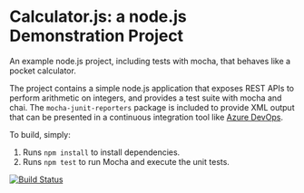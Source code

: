 Calculator.js: a node.js Demonstration Project
==============================================
An example node.js project, including tests with mocha, that behaves like
a pocket calculator.

The project contains a simple node.js application that exposes REST APIs
to perform arithmetic on integers, and provides a test suite with mocha
and chai.  The `mocha-junit-reporters` package is included to provide XML
output that can be presented in a continuous integration tool like
[Azure DevOps](https://azure.com/devops).

To build, simply:

1. Runs `npm install` to install dependencies.
2. Runs `npm test` to run Mocha and execute the unit tests.

[![Build Status](https://dev.azure.com/vilemo/Agile%20Planning%20and%20Portfolio%20Management%20with%20Azure%20Boads/_apis/build/status/Vincent-lm-formation.calculator?branchName=master)](https://dev.azure.com/vilemo/Agile%20Planning%20and%20Portfolio%20Management%20with%20Azure%20Boads/_build/latest?definitionId=4&branchName=master)


